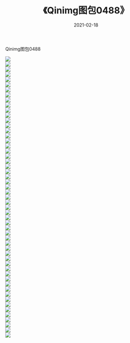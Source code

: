 ﻿---
layout: post
title:  《Qinimg图包0488》
date:   2021-02-18
img: http://imgx.orgx.ga/Qinimg图包/Qinimg图包0488/000.jpg
categories: [美女, 清纯, 唯美]
---

Qinimg图包0488

 ![](http://imgx.orgx.ga/Qinimg图包/Qinimg图包0488/001.jpg) <br>![](http://imgx.orgx.ga/Qinimg图包/Qinimg图包0488/002.jpg) <br>![](http://imgx.orgx.ga/Qinimg图包/Qinimg图包0488/003.jpg) <br>![](http://imgx.orgx.ga/Qinimg图包/Qinimg图包0488/004.jpg) <br>![](http://imgx.orgx.ga/Qinimg图包/Qinimg图包0488/005.jpg) <br>![](http://imgx.orgx.ga/Qinimg图包/Qinimg图包0488/006.jpg) <br>![](http://imgx.orgx.ga/Qinimg图包/Qinimg图包0488/007.jpg) <br>![](http://imgx.orgx.ga/Qinimg图包/Qinimg图包0488/008.jpg) <br>![](http://imgx.orgx.ga/Qinimg图包/Qinimg图包0488/009.jpg) <br>![](http://imgx.orgx.ga/Qinimg图包/Qinimg图包0488/010.jpg) <br>![](http://imgx.orgx.ga/Qinimg图包/Qinimg图包0488/011.jpg) <br>![](http://imgx.orgx.ga/Qinimg图包/Qinimg图包0488/012.jpg) <br>![](http://imgx.orgx.ga/Qinimg图包/Qinimg图包0488/013.jpg) <br>![](http://imgx.orgx.ga/Qinimg图包/Qinimg图包0488/014.jpg) <br>![](http://imgx.orgx.ga/Qinimg图包/Qinimg图包0488/015.jpg) <br>![](http://imgx.orgx.ga/Qinimg图包/Qinimg图包0488/016.jpg) <br>![](http://imgx.orgx.ga/Qinimg图包/Qinimg图包0488/017.jpg) <br>![](http://imgx.orgx.ga/Qinimg图包/Qinimg图包0488/018.jpg) <br>![](http://imgx.orgx.ga/Qinimg图包/Qinimg图包0488/019.jpg) <br>![](http://imgx.orgx.ga/Qinimg图包/Qinimg图包0488/020.jpg) <br>![](http://imgx.orgx.ga/Qinimg图包/Qinimg图包0488/021.jpg) <br>![](http://imgx.orgx.ga/Qinimg图包/Qinimg图包0488/022.jpg) <br>![](http://imgx.orgx.ga/Qinimg图包/Qinimg图包0488/023.jpg) <br>![](http://imgx.orgx.ga/Qinimg图包/Qinimg图包0488/024.jpg) <br>![](http://imgx.orgx.ga/Qinimg图包/Qinimg图包0488/025.jpg) <br>![](http://imgx.orgx.ga/Qinimg图包/Qinimg图包0488/026.jpg) <br>![](http://imgx.orgx.ga/Qinimg图包/Qinimg图包0488/027.jpg) <br>![](http://imgx.orgx.ga/Qinimg图包/Qinimg图包0488/028.jpg) <br>![](http://imgx.orgx.ga/Qinimg图包/Qinimg图包0488/029.jpg) <br>![](http://imgx.orgx.ga/Qinimg图包/Qinimg图包0488/030.jpg) <br>![](http://imgx.orgx.ga/Qinimg图包/Qinimg图包0488/031.jpg) <br>![](http://imgx.orgx.ga/Qinimg图包/Qinimg图包0488/032.jpg) <br>![](http://imgx.orgx.ga/Qinimg图包/Qinimg图包0488/033.jpg) <br>![](http://imgx.orgx.ga/Qinimg图包/Qinimg图包0488/034.jpg) <br>![](http://imgx.orgx.ga/Qinimg图包/Qinimg图包0488/035.jpg) <br>![](http://imgx.orgx.ga/Qinimg图包/Qinimg图包0488/036.jpg) <br>![](http://imgx.orgx.ga/Qinimg图包/Qinimg图包0488/037.jpg) <br>![](http://imgx.orgx.ga/Qinimg图包/Qinimg图包0488/038.jpg) <br>![](http://imgx.orgx.ga/Qinimg图包/Qinimg图包0488/039.jpg) <br>![](http://imgx.orgx.ga/Qinimg图包/Qinimg图包0488/040.jpg) <br>![](http://imgx.orgx.ga/Qinimg图包/Qinimg图包0488/041.jpg) <br>![](http://imgx.orgx.ga/Qinimg图包/Qinimg图包0488/042.jpg) <br>![](http://imgx.orgx.ga/Qinimg图包/Qinimg图包0488/043.jpg) <br>![](http://imgx.orgx.ga/Qinimg图包/Qinimg图包0488/044.jpg) <br>![](http://imgx.orgx.ga/Qinimg图包/Qinimg图包0488/045.jpg) <br>![](http://imgx.orgx.ga/Qinimg图包/Qinimg图包0488/046.jpg) <br>![](http://imgx.orgx.ga/Qinimg图包/Qinimg图包0488/047.jpg) <br>![](http://imgx.orgx.ga/Qinimg图包/Qinimg图包0488/048.jpg) <br>![](http://imgx.orgx.ga/Qinimg图包/Qinimg图包0488/049.jpg) <br>![](http://imgx.orgx.ga/Qinimg图包/Qinimg图包0488/050.jpg) <br>![](http://imgx.orgx.ga/Qinimg图包/Qinimg图包0488/051.jpg) <br>![](http://imgx.orgx.ga/Qinimg图包/Qinimg图包0488/052.jpg) <br>![](http://imgx.orgx.ga/Qinimg图包/Qinimg图包0488/053.jpg) <br>![](http://imgx.orgx.ga/Qinimg图包/Qinimg图包0488/054.jpg) <br>![](http://imgx.orgx.ga/Qinimg图包/Qinimg图包0488/055.jpg) <br>